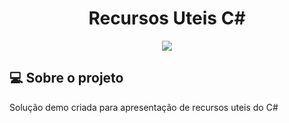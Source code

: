 <h1 align="center"> Recursos Uteis C# </h1>

<div align="center">

![](https://img.shields.io/badge/.NET%206-blue)

</div>

## 💻 Sobre o projeto

Solução demo criada para apresentação de recursos uteis do C#